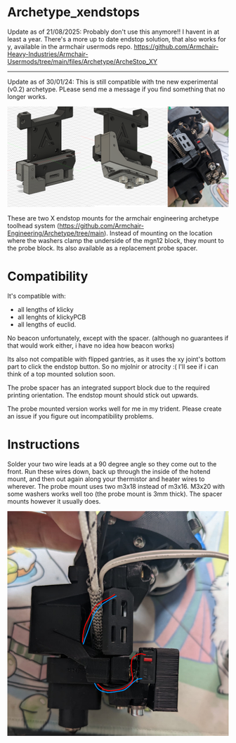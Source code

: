 # Archetype_xendstops
Update as of 21/08/2025: Probably don't use this anymore!! I havent in at least a year. There's a more up to date endstop solution, that also works for y, available in the armchair usermods repo.
https://github.com/Armchair-Heavy-Industries/Armchair-Usermods/tree/main/files/Archetype/ArcheStop_XY


-----------------------
Update as of 30/01/24: This is still compatible with tne new experimental (v0.2) archetype. PLease send me a message if you find something that no longer works.

![header](./IMG/header.png)

These are two X endstop mounts for the armchair engineering archetype toolhead system (https://github.com/Armchair-Engineering/Archetype/tree/main). 
Instead of mounting on the location where the washers clamp the underside of the mgn12 block, they mount to the probe block. Its also available as a replacement probe spacer.

# Compatibility
It's compatible with:
- all lengths of klicky
- all lenghts of klickyPCB
- all lengths of euclid.

No beacon unfortunately, except with the spacer. (although no guarantees if that would work either, i have no idea how beacon works)

Its also not compatible with flipped gantries, as it uses the xy joint's bottom part to click the endstop button. So no mjolnir or atrocity :( I'll see if i can think of a top mounted solution soon.

The probe spacer has an integrated support block due to the required printing orientation. The endstop mount should stick out upwards.

The probe mounted version works well for me in my trident. Please create an issue if you figure out incompatibility problems.

# Instructions

Solder your two wire leads at a 90 degree angle so they come out to the front.
Run these wires down, back up through the inside of the hotend mount, and then out again along your thermistor and heater wires to wherever.
The probe mount uses two m3x18 instead of m3x16. M3x20 with some washers works well too (the probe mount is 3mm thick). The spacer mounts however it usually does.

![header](./IMG/wire_routing.png)
